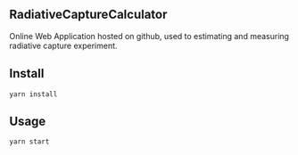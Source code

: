 RadiativeCaptureCalculator
---

Online Web Application hosted on github, used to estimating and measuring radiative capture experiment.


Install
---

`yarn install`



Usage
---

`yarn start`